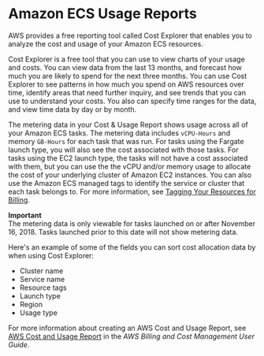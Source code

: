 # Amazon ECS Usage Reports<a name="usage-reports"></a>

AWS provides a free reporting tool called Cost Explorer that enables you to analyze the cost and usage of your Amazon ECS resources\.

Cost Explorer is a free tool that you can use to view charts of your usage and costs\. You can view data from the last 13 months, and forecast how much you are likely to spend for the next three months\. You can use Cost Explorer to see patterns in how much you spend on AWS resources over time, identify areas that need further inquiry, and see trends that you can use to understand your costs\. You also can specify time ranges for the data, and view time data by day or by month\.

The metering data in your Cost & Usage Report shows usage across all of your Amazon ECS tasks\. The metering data includes `vCPU-Hours` and memory `GB-Hours` for each task that was run\. For tasks using the Fargate launch type, you will also see the cost associated with those tasks\. For tasks using the EC2 launch type, the tasks will not have a cost associated with them, but you can use the the vCPU and/or memory usage to allocate the cost of your underlying cluster of Amazon EC2 instances\. You can also use the Amazon ECS managed tags to identify the service or cluster that each task belongs to\. For more information, see [Tagging Your Resources for Billing](ecs-using-tags.md#tag-resources-for-billing)\.

**Important**  
The metering data is only viewable for tasks launched on or after November 16, 2018\. Tasks launched prior to this date will not show metering data\.

Here's an example of some of the fields you can sort cost allocation data by when using Cost Explorer:
+ Cluster name
+ Service name
+ Resource tags
+ Launch type
+ Region
+ Usage type

For more information about creating an AWS Cost and Usage Report, see [AWS Cost and Usage Report](https://docs.aws.amazon.com/awsaccountbilling/latest/aboutv2/billing-reports-costusage.html) in the *AWS Billing and Cost Management User Guide*\.